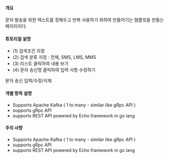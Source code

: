 
#### 개요
문자 발송을 위한 텍스트를 정해두고 반복 사용하기 위하여 만들어기는 템플릿을 만들는 페이지이다.

#### 튜토리얼 설명

- (1) 검색조건 지정
- (2) 검색 분류 지정 : 전체, SMS, LMS, MMS
- (3) 리스트 클릭하여 내용 보기
- (4) 문자 송신명 클릭하여 입력 사항 수정하기 

문자 송신 입력/수정/삭제

#### 개별 항목 설명
- Supports Apache Kafka ( 1 to many - similar like gRpc API )
- supports gRpc API 
- supports REST API powered by Echo framework in go lang


#### 주의 사항
- Supports Apache Kafka ( 1 to many - similar like gRpc API )
- supports gRpc API 
- supports REST API powered by Echo framework in go lang

